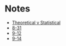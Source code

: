 # Notes

- [Theoretical v Statistical](theoretical_v_statistical.md)
- [8-31](8-31.md)
- [9-12](9-12.md)
- [9-14](9-14.md)
